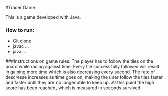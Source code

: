 #Tracer Game

This is a game developed with Java.

### How to run:
- Git clone
- javac ...
- java ...

###Instructions on game rules: 
The player has to follow the tiles on the board while racing against time. Every tile successfully followed will result in gaining more time which is also decreasing every second. The rate of descresse increases as time goes on, making the user follow the tiles faster and faster until they are no longer able to keep up. At this point the high score has been reached, which is measured in seconds survived.
